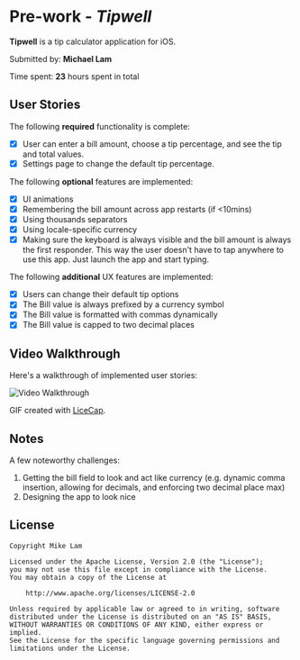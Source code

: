 # Pre-work - *Tipwell*

**Tipwell** is a tip calculator application for iOS.

Submitted by: **Michael Lam**

Time spent: **23** hours spent in total

## User Stories

The following **required** functionality is complete:

* [x] User can enter a bill amount, choose a tip percentage, and see the tip and total values.
* [x] Settings page to change the default tip percentage.

The following **optional** features are implemented:
* [x] UI animations
* [x] Remembering the bill amount across app restarts (if <10mins)
* [x] Using thousands separators
* [x] Using locale-specific currency
* [x] Making sure the keyboard is always visible and the bill amount is always the first responder. This way the user doesn't have to tap anywhere to use this app. Just launch the app and start typing.

The following **additional** UX features are implemented:

- [x] Users can change their default tip options
- [x] The Bill value is always prefixed by a currency symbol
- [x] The Bill value is formatted with commas dynamically
- [x] The Bill value is capped to two decimal places

## Video Walkthrough 

Here's a walkthrough of implemented user stories:

<img src='http://i.imgur.com/96NbF6K.gif' title='Video Walkthrough' width='' alt='Video Walkthrough' />

GIF created with [LiceCap](http://www.cockos.com/licecap/).

## Notes

A few noteworthy challenges:

1. Getting the bill field to look and act like currency (e.g. dynamic comma insertion, allowing for decimals, and enforcing two decimal place max)
2. Designing the app to look nice 

## License

    Copyright Mike Lam

    Licensed under the Apache License, Version 2.0 (the "License");
    you may not use this file except in compliance with the License.
    You may obtain a copy of the License at

        http://www.apache.org/licenses/LICENSE-2.0

    Unless required by applicable law or agreed to in writing, software
    distributed under the License is distributed on an "AS IS" BASIS,
    WITHOUT WARRANTIES OR CONDITIONS OF ANY KIND, either express or implied.
    See the License for the specific language governing permissions and
    limitations under the License.
